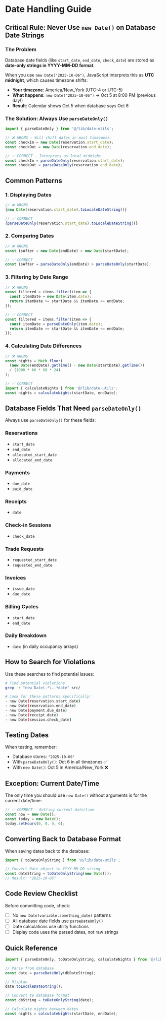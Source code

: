 # Date Handling Guide

## Critical Rule: Never Use `new Date()` on Database Date Strings

### The Problem

Database date fields (like `start_date`, `end_date`, `check_date`) are stored as **date-only strings in YYYY-MM-DD format**.

When you use `new Date("2025-10-06")`, JavaScript interprets this as **UTC midnight**, which causes timezone shifts:
- **Your timezone**: America/New_York (UTC-4 or UTC-5)
- **What happens**: `new Date("2025-10-06")` → Oct 5 at 8:00 PM (previous day!)
- **Result**: Calendar shows Oct 5 when database says Oct 6

### The Solution: Always Use `parseDateOnly()`

```typescript
import { parseDateOnly } from '@/lib/date-utils';

// ❌ WRONG - Will shift dates in most timezones
const checkIn = new Date(reservation.start_date);
const checkOut = new Date(reservation.end_date);

// ✅ CORRECT - Interprets as local midnight
const checkIn = parseDateOnly(reservation.start_date);
const checkOut = parseDateOnly(reservation.end_date);
```

## Common Patterns

### 1. Displaying Dates

```typescript
// ❌ WRONG
{new Date(reservation.start_date).toLocaleDateString()}

// ✅ CORRECT
{parseDateOnly(reservation.start_date).toLocaleDateString()}
```

### 2. Comparing Dates

```typescript
// ❌ WRONG
const isAfter = new Date(endDate) > new Date(startDate);

// ✅ CORRECT
const isAfter = parseDateOnly(endDate) > parseDateOnly(startDate);
```

### 3. Filtering by Date Range

```typescript
// ❌ WRONG
const filtered = items.filter(item => {
  const itemDate = new Date(item.date);
  return itemDate >= startDate && itemDate <= endDate;
});

// ✅ CORRECT
const filtered = items.filter(item => {
  const itemDate = parseDateOnly(item.date);
  return itemDate >= startDate && itemDate <= endDate;
});
```

### 4. Calculating Date Differences

```typescript
// ❌ WRONG
const nights = Math.floor(
  (new Date(endDate).getTime() - new Date(startDate).getTime()) 
  / (1000 * 60 * 60 * 24)
);

// ✅ CORRECT
import { calculateNights } from '@/lib/date-utils';
const nights = calculateNights(startDate, endDate);
```

## Database Fields That Need `parseDateOnly()`

Always use `parseDateOnly()` for these fields:

### Reservations
- `start_date`
- `end_date`
- `allocated_start_date`
- `allocated_end_date`

### Payments
- `due_date`
- `paid_date`

### Receipts
- `date`

### Check-in Sessions
- `check_date`

### Trade Requests
- `requested_start_date`
- `requested_end_date`

### Invoices
- `issue_date`
- `due_date`

### Billing Cycles
- `start_date`
- `end_date`

### Daily Breakdown
- `date` (in daily occupancy arrays)

## How to Search for Violations

Use these searches to find potential issues:

```bash
# Find potential violations
grep -r "new Date(.*\..*date" src/

# Look for these patterns specifically:
- new Date(reservation.start_date)
- new Date(reservation.end_date)
- new Date(payment.due_date)
- new Date(receipt.date)
- new Date(session.check_date)
```

## Testing Dates

When testing, remember:
- Database stores: `"2025-10-06"`
- With `parseDateOnly()`: Oct 6 in all timezones ✅
- With `new Date()`: Oct 5 in America/New_York ❌

## Exception: Current Date/Time

The only time you should use `new Date()` without arguments is for the current date/time:

```typescript
// ✅ CORRECT - Getting current date/time
const now = new Date();
const today = new Date();
today.setHours(0, 0, 0, 0);
```

## Converting Back to Database Format

When saving dates back to the database:

```typescript
import { toDateOnlyString } from '@/lib/date-utils';

// Convert Date object to YYYY-MM-DD string
const dateString = toDateOnlyString(new Date());
// Result: "2025-10-06"
```

## Code Review Checklist

Before committing code, check:
- [ ] No `new Date(variable.something_date)` patterns
- [ ] All database date fields use `parseDateOnly()`
- [ ] Date calculations use utility functions
- [ ] Display code uses the parsed dates, not raw strings

## Quick Reference

```typescript
import { parseDateOnly, toDateOnlyString, calculateNights } from '@/lib/date-utils';

// Parse from database
const date = parseDateOnly(dbDateString);

// Display
date.toLocaleDateString();

// Convert to database format
const dbString = toDateOnlyString(date);

// Calculate nights between dates
const nights = calculateNights(startDate, endDate);
```
